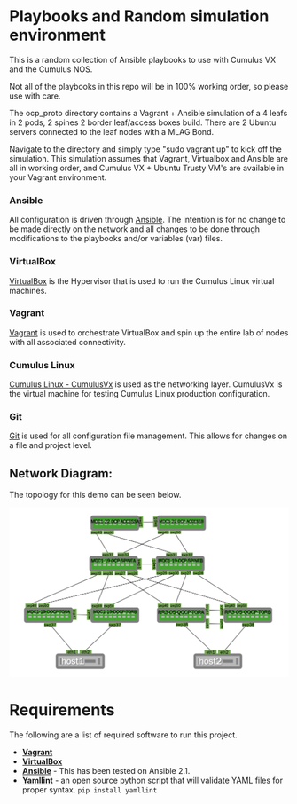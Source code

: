 # Playbooks and Random simulation environment
This is a random collection of Ansible playbooks to use with Cumulus VX and the Cumulus NOS. 

Not all of the playbooks in this repo will be in 100% working order, so please use with care. 

The ocp_proto directory contains a Vagrant + Ansible simulation of a 4 leafs in 2 pods, 2 spines 2 border leaf/access boxes build. There are 2 Ubuntu servers connected to the leaf nodes with a MLAG Bond. 

Navigate to the directory and simply type "sudo vagrant up" to kick off the simulation. This simulation assumes that Vagrant, Virtualbox and Ansible are all in working order, and Cumulus VX + Ubuntu Trusty VM's are available in your Vagrant environment.

### Ansible
All configuration is driven through [Ansible](http://ansible.com). The intention is for no change to be made directly on the network and all changes to be done through modifications to the playbooks and/or variables (var) files.

### VirtualBox
[VirtualBox](https://www.virtualbox.org/wiki/Downloads) is the Hypervisor that is used to run the Cumulus Linux virtual machines.

### Vagrant
[Vagrant](https://www.vagrantup.com/) is used to orchestrate VirtualBox and spin up the entire lab of nodes with all associated connectivity. 

### Cumulus Linux
[Cumulus Linux - CumulusVx](http://cumulusnetworks.com/cumulus-vx/) is used as the networking layer. CumulusVx is the virtual machine for testing Cumulus Linux production configuration. 

### Git
[Git](https://git-scm.com/) is used for all configuration file management. This allows for changes on a file and project level. 

## Network Diagram:
The topology for this demo can be seen below.

![Diagram](https://github.com/kwitherstine/testing_T/blob/master/ocp_proto/ocp_proto.png)

# Requirements
The following are a list of required software to run this project.
* **[Vagrant](https://www.vagrantup.com/)**
* **[VirtualBox](https://www.virtualbox.org/wiki/Downloads)**
* **[Ansible](http://ansible.com)** - This has been tested on Ansible 2.1.
* **[Yamllint](https://pypi.python.org/pypi/yamllint)** - an open source python script that will validate YAML files for proper syntax. `pip install yamllint` 
